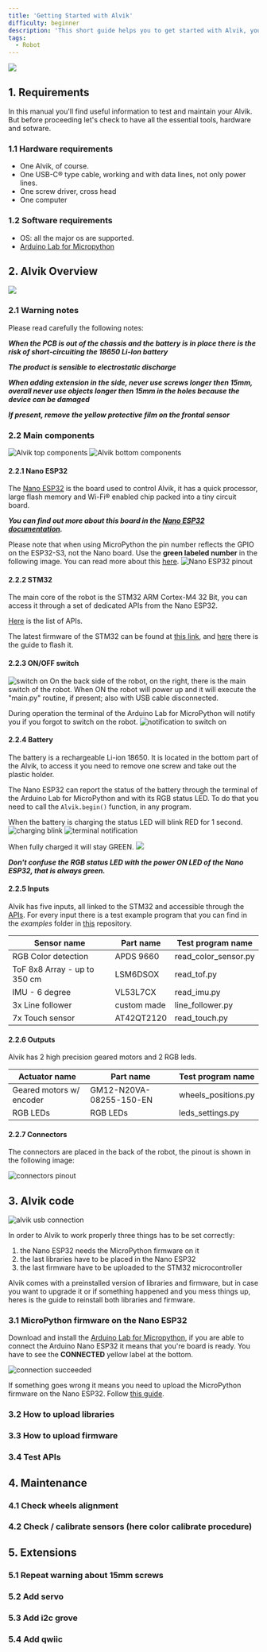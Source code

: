 ```yaml
---
title: 'Getting Started with Alvik'
difficulty: beginner
description: 'This short guide helps you to get started with Alvik, you'll also find useful information to maintain your Alvik.'
tags:
  - Robot
---
```


![](assets/title.png)

## 1. Requirements
In this manual you'll find useful information to test and maintain your Alvik. But before proceeding let's check to have all the essential tools, hardware and sotware.

### 1.1 Hardware requirements

 - One Alvik, of course.
 - One USB-C® type cable, working and with data lines, not only power lines.
 - One screw driver, cross head
 - One computer

### 1.2 Software requirements

 - OS: all the major os are supported.
 - [Arduino Lab for Micropython](https://labs.arduino.cc/en/labs/micropython)

## 2. Alvik Overview
![](assets/main-components.png)
### 2.1 Warning notes
Please read carefully the following notes:

***When the PCB is out of the chassis and the battery is in place there is the risk of short-circuiting the 18650 Li-Ion battery***

***The product is sensible to electrostatic discharge***

***When adding extension in the side, never use screws longer then 15mm, overall never use objects longer then 15mm in the holes because the device can be damaged***

***If present, remove the yellow protective film on the frontal sensor***

### 2.2 Main components
![Alvik top components](assets/up-components.png)
![Alvik bottom components](assets/down-components.png)
#### 2.2.1 Nano ESP32
The [Nano ESP32](https://store.arduino.cc/products/nano-esp32) is the board used to control Alvik, it has a quick processor, large flash memory and Wi-Fi® enabled chip packed into a tiny circuit board.

***You can find out more about this board in the [Nano ESP32 documentation](/hardware/nano-esp32).***

Please note that when using MicroPython the pin number reflects the GPIO on the ESP32-S3, not the Nano board. Use the **green labeled number** in the following image. You can read more about this [here](https://docs.arduino.cc/micropython/micropython-course/course/introduction-python#nano-esp32--micropython-pinout).
![Nano ESP32 pinout](assets/esp-pinout.png)

#### 2.2.2 STM32

The main core of the robot is the STM32 ARM Cortex-M4 32 Bit, you can access it through a set of dedicated APIs from the Nano ESP32.

[Here](/tutorials/cheat-sheet/cheat-sheet.md) is the list of APIs.

The latest firmware of the STM32 can be found at [this link](https://github.com/arduino/arduino-alvik-mpy/releases), and [here](#how-to-upload-firmware) there is the guide to flash it.


#### 2.2.3 ON/OFF switch
![switch on](assets/robot-on.png)
On the back side of the robot, on the right, there is the main switch of the robot. When ON the robot will power up and it will execute the "main.py" routine, if present; also with USB cable disconnected.


During operation the terminal of the Arduino Lab for MicroPython will notify you if you forgot to switch on the robot.
![notification to switch on](assets/message-switch-on.png)

#### 2.2.4 Battery

The battery is a rechargeable Li-ion 18650. It is located in the bottom part of the Alvik, to access it you need to remove one screw and take out the plastic holder.

The Nano ESP32 can report the status of the battery through the terminal of the Arduino Lab for MicroPython and with its RGB status LED. To do that you need to call the `Alvik.begin()` function, in any program.

When the battery is charging the status LED will blink RED for 1 second.
![charging blink](assets/charging.gif)
![terminal notification](assets/ide-charging.png)

When fully charged it will stay GREEN.
![](assets/charged.png)

***Don't confuse the RGB status LED with the power ON LED of the Nano ESP32, that is always green.***

#### 2.2.5 Inputs

Alvik has five inputs, all linked to the STM32 and accessible through the [APIs](/tutorials/cheat-sheet/cheat-sheet.md). For every input there is a test example program that you can find in the _examples_ folder in [this](https://github.com/arduino/arduino-alvik-mpy/tree/main/examples) repository.

| **Sensor name**              | **Part name** | **Test program name** |
|------------------------------|---------------|-----------------------|
| RGB Color detection          | APDS 9660     | read_color_sensor.py  |
| ToF 8x8 Array - up to 350 cm | LSM6DSOX      | read_tof.py           |
| IMU - 6 degree               | VL53L7CX      | read_imu.py           |
| 3x Line follower             | custom made   | line_follower.py      |
| 7x Touch sensor              | AT42QT2120    | read_touch.py         |

#### 2.2.6 Outputs

Alvik has 2 high precision geared motors and 2 RGB leds.

| **Actuator name**        | **Part name**           | **Test program name** |
|--------------------------|-------------------------|-----------------------|
| Geared motors w/ encoder | GM12-N20VA-08255-150-EN | wheels_positions.py   |
| RGB LEDs                 | RGB LEDs                | leds_settings.py      |

#### 2.2.7 Connectors

The connectors are placed in the back of the robot, the pinout is shown in the following image:

![connectors pinout](assets/datasheet_connectors.png)

## 3. Alvik code
![alvik usb connection](assets/connecting-final.gif)

In order to Alvik to work properly three things has to be set correctly:

 1. the Nano ESP32 needs the MicroPython firmware on it
 2. the last libraries have to be placed in the Nano ESP32
 3. the last firmware have to be uploaded to the STM32 microcontroller

Alvik comes with a preinstalled version of libraries and firmware, but in case you want to upgrade it or if something happened and you mess things up, heres is the guide to reinstall both libraries and firmware.

### 3.1 MicroPython firmware on the Nano ESP32

Download and install the [Arduino Lab for Micropython](https://labs.arduino.cc/en/labs/micropython), if you are able to connect the Arduino Nano ESP32 it means that you're board is ready. You have to see the **CONNECTED** yellow label at the bottom.

![connection succeeded](assets/connection_succeeded.png)

If something goes wrong it means you need to upload the MicroPython firmware on the Nano ESP32.
Follow [this guide](https://docs.arduino.cc/micropython/basics/board-installation/).

### 3.2 How to upload libraries



### 3.3 How to upload firmware
### 3.4 Test APIs

## 4. Maintenance
### 4.1 Check wheels alignment
### 4.2 Check / calibrate sensors (here color calibrate procedure)

## 5. Extensions
### 5.1 Repeat warning about 15mm screws
### 5.2 Add servo
### 5.3 Add i2c grove
### 5.4 Add qwiic
